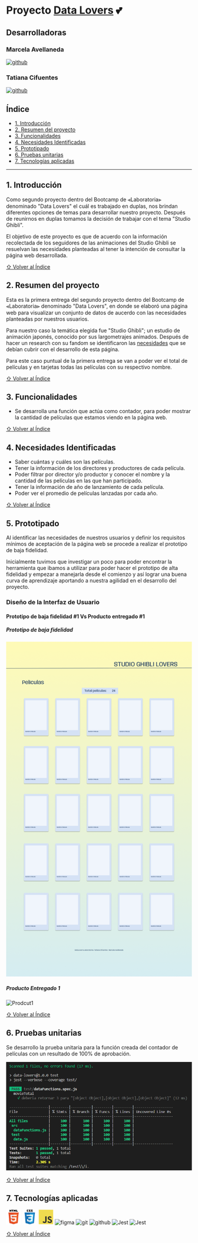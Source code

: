 # Proyecto [Data Lovers](https://taciga30.github.io/DEV011-data-lovers/index.html) :two_hearts:
## Desarrolladoras 

### Marcela Avellaneda 
<a href="https://github.com/marcescala" target="_blank" rel="noreferrer"> <img src="https://upload.wikimedia.org/wikipedia/commons/a/ae/Github-desktop-logo-symbol.svg" alt="github" width="40" height="40"/> </a> 

### Tatiana Cifuentes 
<a href="https://github.com/taciga30" target="_blank" rel="noreferrer"> <img src="https://upload.wikimedia.org/wikipedia/commons/a/ae/Github-desktop-logo-symbol.svg" alt="github" width="40" height="40"/> </a>


## Índice

* [1. Introducción](#1-Introducción)
* [2. Resumen del proyecto](#2-resumen-del-proyecto)
* [3. Funcionalidades](#3-funcionalidades)
* [4. Necesidades Identificadas](#4-Necesidades-Identificadas)
* [5. Prototipado](#5-Prototipado)
* [6. Pruebas unitarias](#6-Pruebas-unitarias)
* [7. Tecnologías aplicadas](#7-Tecnologías-aplicadas)


***

## 1. Introducción

Como segundo proyecto dentro del Bootcamp de ⪡Laboratoria⪢ denominado "Data Lovers" el cuál es trabajado en duplas, nos brindan diferentes opciones de temas para desarrollar nuestro proyecto. Después de reunirnos en duplas tomamos la decisión de trabajar con el tema "Studio Ghibli".

El objetivo de este proyecto es que de acuerdo con la información recolectada de los seguidores de las animaciones del Studio Ghibli se resuelvan las necesidades planteadas al tener la intención de consultar la página web desarrollada.

[⇧ Volver al Índice](#-Índice)

## 2. Resumen del proyecto

Esta es la primera entrega del segundo proyecto dentro del Bootcamp de ⪡Laboratoria⪢ denominado "Data Lovers", en donde se elaboró una página web para visualizar un conjunto de datos de aucerdo con las necesidades planteadas por nuestros usuarios. 

Para nuestro caso la temática elegida fue "Studio Ghibli"; un estudio de animación japonés, conocido por sus largometrajes
animados. Después de hacer un research con su fandom se identificaron las [necesidades](#4-Necesidades-Identificadas) que se debían cubrir con el desarrollo de esta página.

Para este caso puntual de la primera entrega se van a poder ver el total de películas y en tarjetas todas las películas con su respectivo nombre. 

[⇧ Volver al Índice](#-Índice)

## 3. Funcionalidades

* Se desarrolla una función que actúa como contador, para poder mostrar la cantidad de películas que estamos viendo en la página web.

[⇧ Volver al Índice](#-Índice)

## 4. Necesidades Identificadas

* Saber cuántas y cuáles son las películas.
* Tener la información de los directores y productores de cada película.
* Poder filtrar por director y/o productor y conocer el nombre y la cantidad de las películas en las que han participado.
* Tener la información de año de lanzamiento de cada película.
* Poder ver el promedio de películas lanzadas por cada año.

[⇧ Volver al Índice](#-Índice)

## 5. Prototipado

Al identificar las necesidades de nuestros usuarios y definir los requisitos mínimos de aceptación de la página web se procede a realizar el prototipo de baja fidelidad.

Inicialmente tuvimos que investigar un poco para poder encontrar la herramienta que ibamos a utilizar para poder hacer el prototipo de alta fidelidad y empezar a manejarla desde el comienzo y así lograr una buena curva de aprendizaje aportando a nuestra agilidad en el desarrollo del proyecto.

### Diseño de la Interfaz de Usuario

#### Prototipo de baja fidelidad #1 Vs Producto entregado #1

##### Prototipo de baja fidelidad 
![Prototipo1](/images/Pb1.png)
##### Producto Entregado 1 
![Prodcut1](/images/Product1.png)

[⇧ Volver al Índice](#-Índice)

<!-- ##### Prototipo de alta fidelidad -->

<!-- ### Feddback -->

<!-- #### Testeos de usabilidad

Durante el reto deberás hacer _tests_ de usabilidad con distintos usuarios,
y con base en los resultados, deberás iterar tus diseños. Cuéntanos
qué problemas de usabilidad detectaste a través de los _tests_ y cómo los
mejoraste en tu propuesta final. -->

## 6. Pruebas unitarias

Se desarrollo la prueba unitaria para la función creada del contador de películas con un resultado de 100% de aprobación.

![Test1](/images/Test1.png)

[⇧ Volver al Índice](#-Índice)

## 7. Tecnologías aplicadas

<img src="https://raw.githubusercontent.com/devicons/devicon/master/icons/html5/html5-original-wordmark.svg" alt="html5" width="40" height="40"/> <img src="https://raw.githubusercontent.com/devicons/devicon/master/icons/css3/css3-original-wordmark.svg" alt="css3" width="40" height="40"/> <img src="https://raw.githubusercontent.com/devicons/devicon/master/icons/javascript/javascript-original.svg" alt="javascript" width="40" height="40"/> <img src="https://www.vectorlogo.zone/logos/figma/figma-icon.svg" alt="figma" width="40" height="40"/> <img src="https://www.vectorlogo.zone/logos/git-scm/git-scm-icon.svg" alt="git" width="40" height="40"/> <img src="https://upload.wikimedia.org/wikipedia/commons/a/ae/Github-desktop-logo-symbol.svg" alt="github" width="40" height="40"/> <img src="https://cdn.freebiesupply.com/logos/large/2x/jest-logo-png-transparent.png" alt="Jest" width="40" height="40"/>
<img src="https://cdn.freebiesupply.com/logos/large/2x/nodejs-icon-logo-png-transparent.png" alt="Jest" width="40" height="40"/>

[⇧ Volver al Índice](#-Índice)
